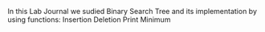 In this Lab Journal we sudied Binary Search Tree and its implementation by using functions:
Insertion
Deletion
Print
Minimum
